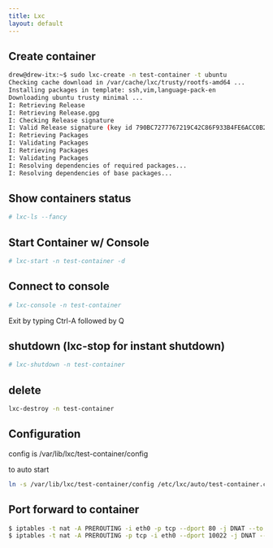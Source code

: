 ```yaml
---
title: Lxc
layout: default
---
```


Create container
----------------

``` bash
drew@drew-itx:~$ sudo lxc-create -n test-container -t ubuntu
Checking cache download in /var/cache/lxc/trusty/rootfs-amd64 ...
Installing packages in template: ssh,vim,language-pack-en
Downloading ubuntu trusty minimal ...
I: Retrieving Release
I: Retrieving Release.gpg
I: Checking Release signature
I: Valid Release signature (key id 790BC7277767219C42C86F933B4FE6ACC0B21F32)
I: Retrieving Packages
I: Validating Packages
I: Retrieving Packages
I: Validating Packages
I: Resolving dependencies of required packages...
I: Resolving dependencies of base packages...
```

Show containers status
----------------------

``` bash
# lxc-ls --fancy
```

Start Container w/ Console
--------------------------

``` bash
# lxc-start -n test-container -d
```

Connect to console
------------------

``` bash
# lxc-console -n test-container
```

Exit by typing Ctrl-A followed by Q

shutdown (lxc-stop for instant shutdown)
----------------------------------------

``` bash
# lxc-shutdown -n test-container
```

delete
------

``` bash
lxc-destroy -n test-container
```

Configuration
-------------

config is /var/lib/lxc/test-container/config

to auto start

``` bash
ln -s /var/lib/lxc/test-container/config /etc/lxc/auto/test-container.conf
```

Port forward to container
-------------------------

``` bash
$ iptables -t nat -A PREROUTING -i eth0 -p tcp --dport 80 -j DNAT --to 10.0.3.143:80
$ iptables -t nat -A PREROUTING -p tcp -i eth0 --dport 10022 -j DNAT --to-destination 10.0.3.239:22
```
